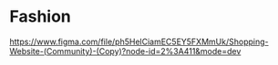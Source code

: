 # Fashion
https://www.figma.com/file/ph5HelCiamEC5EY5FXMmUk/Shopping-Website-(Community)-(Copy)?node-id=2%3A411&mode=dev
